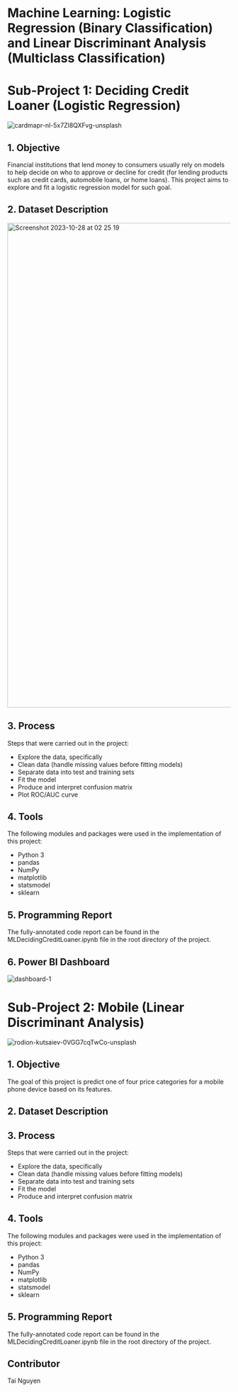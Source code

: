 # Machine Learning: Logistic Regression (Binary Classification) and Linear Discriminant Analysis (Multiclass Classification)

# Sub-Project 1: Deciding Credit Loaner (Logistic Regression)
![cardmapr-nl-5x7Zl8QXFvg-unsplash](https://github.com/tainguyen103/DecidingCreditLoaner/assets/108405800/3a9d9d01-5d2c-4fd3-82c3-508b5ace22a4)



## 1. Objective

Financial institutions that lend money to consumers usually rely on models to help decide on who to approve or decline for credit (for lending products such as credit cards, automobile loans, or home loans). This project aims to explore and fit a logistic regression model for such goal. 

## 2. Dataset Description
<img width="1094" alt="Screenshot 2023-10-28 at 02 25 19" src="https://github.com/tainguyen103/DecidingCreditLoaner/assets/108405800/c2dde4c4-c3fe-4cc2-8685-756d082ba22e">



## 3. Process
Steps that were carried out in the project:

- Explore the data, specifically
- Clean data (handle missing values before fitting models)
- Separate data into test and training sets
- Fit the model
- Produce and interpret confusion matrix
- Plot ROC/AUC curve

## 4. Tools 

The following modules and packages were used in the implementation of this project:

- Python 3
- pandas
- NumPy
- matplotlib
- statsmodel
- sklearn 

## 5. Programming Report 
The fully-annotated code report can be found in the MLDecidingCreditLoaner.ipynb file in the root directory of the project.

## 6. Power BI Dashboard
![dashboard-1](https://github.com/tainguyen103/DecidingCreditLoaner/assets/108405800/caf45bf1-81bd-4c9e-b4d7-344a0bcd8a1e)


# Sub-Project 2: Mobile (Linear Discriminant Analysis)
![rodion-kutsaiev-0VGG7cqTwCo-unsplash](https://github.com/tainguyen103/DecidingCreditLoaner/assets/108405800/ee4a3b3d-0842-4138-b94c-b588755a8d32)


## 1. Objective

The goal of this project is predict one of four price categories for a mobile phone device based on its features.

## 2. Dataset Description


## 3. Process
Steps that were carried out in the project:

- Explore the data, specifically
- Clean data (handle missing values before fitting models)
- Separate data into test and training sets
- Fit the model
- Produce and interpret confusion matrix


## 4. Tools 

The following modules and packages were used in the implementation of this project:

- Python 3
- pandas
- NumPy
- matplotlib
- statsmodel
- sklearn 

## 5. Programming Report 
The fully-annotated code report can be found in the MLDecidingCreditLoaner.ipynb file in the root directory of the project.


## Contributor
Tai Nguyen
